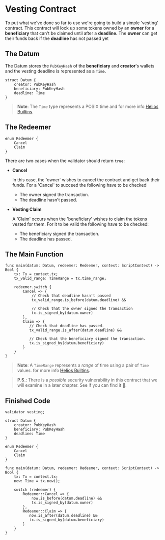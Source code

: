 # Vesting Contract

To put what we've done so far to use we're going to build a simple 'vesting' contract.
This contract will lock up some tokens owned by an **owner**
for a **beneficiary** that can't be claimed until after a **deadline**.
The **owner** can get their funds back if the **deadline** has not passed yet

## The Datum

The Datum stores the `PubKeyHash` of the **beneficiary** and **creator**'s wallets and the vesting deadline is represented as a `Time`.

```rust, noplaypen
struct Datum {
    creator: PubKeyHash
    beneficiary: PubKeyHash
    deadline: Time
}
```

>**Note**: The `Time` type represents a POSIX time and
>for more info [Helios Builtins](../helios_builtins/Helios_Builtins.md).

## The Redeemer

```rust, noplaypen
enum Redeemer {
    Cancel
    Claim
}
```

There are two cases when the validator should return `true`:

- **Cancel**

  In this case, the 'owner' wishes to cancel the contract and get back their funds.
  For a 'Cancel' to succeed the following have to be checked

  - The owner signed the transaction.
  - The deadline hasn't passed.

- **Vesting Claim**

  A 'Claim' occurs when the 'beneficiary' wishes to claim the tokens vested for them.
  For it to be valid the following have to be checked:

  - The beneficiary signed the transaction.
  - The deadline has passed.

## The Main Function

```go, noplaypen
func main(datum: Datum, redeemer: Redeemer, context: ScriptContext) -> Bool {
    tx: Tx = context.tx;
    tx_valid_range: TimeRange = tx.time_range;

    redeemer.switch {
        Cancel => {
            // Check that deadline hasn't passed
            tx_valid_range.is_before(datum.deadline) && 

            // Check that the owner signed the transaction
            tx.is_signed_by(datum.owner)
        },
        Claim => {
           // Check that deadline has passed.
           tx_valid_range.is_after(datum.deadline) &&

           // Check that the beneficiary signed the transaction.
           tx.is_signed_by(datum.beneficiary)
        }
    }
}
```

>**Note**: A `TimeRange` represents a *range* of time using a pair of `Time` values.
>for more info [Helios Builtins](../helios_builtins/Helios_Builtins.md).

>**P.S.**: There is a *possible* security vulnerability in this contract that we will examine in a later chapter.
>See if  you can find it 🙂.

## Finished Code

```go, noplaypen
validator vesting;

struct Datum {
    creator: PubKeyHash
    beneficiary: PubKeyHash
    deadline: Time
}

enum Redeemer {
    Cancel
    Claim
}

func main(datum: Datum, redeemer: Redeemer, context: ScriptContext) -> Bool {
    tx: Tx = context.tx;
    now: Time = tx.now();

    switch (redeemer) {
        Redeemer::Cancel => {
            now.is_before(datum.deadline) &&
            tx.is_signed_by(datum.owner)
        },
        Redeemer::Claim => {
           now.is_after(datum.deadline) &&
           tx.is_signed_by(datum.beneficiary)
        }
    }
}
```
